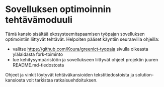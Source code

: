 # Sovelluksen optimoinnin tehtävämoduuli

Tämä kansio sisältää ekosysteemitapaamisen työpajan sovelluksen optimointiin liittyvät tehtävät. Helpoiten pääset käyntiin seuraavilla ohjeilla:

- valitse https://github.com/Koura/greenict-tyopaja sivulla oikeasta ylälaidasta fork-toiminto
- lue kehitysympäristöön ja sovellukseen liittyvät ohjeet projektin juuren README.md-tiedostosta


Ohjeet ja vinkit löytyvät tehtäväkansioiden tekstitiedostoista ja solution-kansiosta voit tarkistaa ratkaisuehdoituksen.
